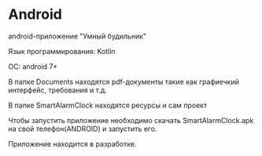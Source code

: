 # Android

android-приложение "Умный будильник"

Язык программирования: Kotlin

ОС: android 7+

В папке Documents находятся pdf-документы такие как графиечкий интерфейс, требования и т.д.

В папке SmartAlarmClock находятся ресурсы и сам проект

Чтобы запустить приложение необходимо скачать SmartAlarmClock.apk на свой телефон(ANDROID) и запустить его.

Приложение находится в разработке.
